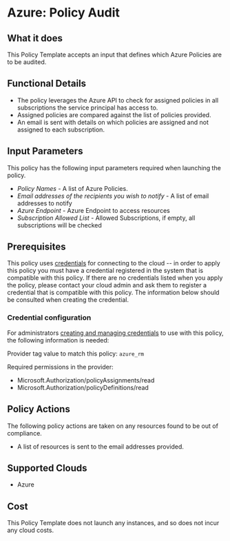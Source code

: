 # Azure: Policy Audit

## What it does

This Policy Template accepts an input that defines which Azure Policies are to be audited.

## Functional Details

- The policy leverages the Azure API to check for assigned policies in all subscriptions the service principal has access to.
- Assigned policies are compared against the list of policies provided.
- An email is sent with details on which policies are assigned and not assigned to each subscription.

## Input Parameters

This policy has the following input parameters required when launching the policy.

- *Policy Names* - A list of Azure Policies.
- *Email addresses of the recipients you wish to notify* - A list of email addresses to notify
- *Azure Endpoint* - Azure Endpoint to access resources
- *Subscription Allowed List* - Allowed Subscriptions, if empty, all subscriptions will be checked

## Prerequisites

This policy uses [credentials](https://docs.flexera.com/flexera/EN/Automation/ManagingCredentialsExternal.htm) for connecting to the cloud -- in order to apply this policy you must have a credential registered in the system that is compatible with this policy. If there are no credentials listed when you apply the policy, please contact your cloud admin and ask them to register a credential that is compatible with this policy. The information below should be consulted when creating the credential.

### Credential configuration

For administrators [creating and managing credentials](https://docs.flexera.com/flexera/EN/Automation/ManagingCredentialsExternal.htm) to use with this policy, the following information is needed:

Provider tag value to match this policy: `azure_rm`

Required permissions in the provider:

- Microsoft.Authorization/policyAssignments/read
- Microsoft.Authorization/policyDefinitions/read

## Policy Actions

The following policy actions are taken on any resources found to be out of compliance.

- A list of resources is sent to the email addresses provided.

## Supported Clouds

- Azure

## Cost

This Policy Template does not launch any instances, and so does not incur any cloud costs.
